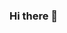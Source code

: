 ### Hi there 👋

<!--
**RedkoRoman/RedkoRoman** is a ✨ _special_ ✨ repository because its `README.md` (this file) appears on your GitHub profile.

Here are some ideas to get you started:

- 🔭 I’m currently working on ...
- 🌱 I’m currently learning ...
- 👯 I’m looking to collaborate on ...
- 🤔 I’m looking for help with ...
### - 💬 Ask me about : I'm a beginner Python developer.
- 📫 How to reach me: ...
- 😄 Pronouns: ...
- ⚡ Fun fact: ...
-->
